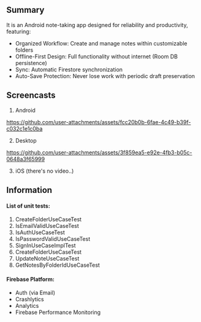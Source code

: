 ## Summary

It is an Android note-taking app designed for reliability and productivity, featuring:

- Organized Workflow: Create and manage notes within customizable folders
- Offline-First Design: Full functionality without internet (Room DB persistence)
- Sync: Automatic Firestore synchronization
- Auto-Save Protection: Never lose work with periodic draft preservation

## Screencasts

1. Android


https://github.com/user-attachments/assets/fcc20b0b-6fae-4c49-b39f-c032c1e1c0ba


2. Desktop


https://github.com/user-attachments/assets/3f859ea5-e92e-4fb3-b05c-0648a3f65999


3. iOS
(there's no video..)

## Information

#### List of unit tests:

1. CreateFolderUseCaseTest
2. IsEmailValidUseCaseTest
3. IsAuthUseCaseTest
4. IsPasswordValidUseCaseTest
5. SignInUseCaseImplTest
6. CreateFolderUseCaseTest
7. UpdateNoteUseCaseTest
8. GetNotesByFolderIdUseCaseTest

#### Firebase Platform:

- Auth (via Email)
- Crashlytics
- Analytics
- Firebase Performance Monitoring
